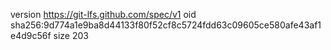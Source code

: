 version https://git-lfs.github.com/spec/v1
oid sha256:9d774a1e9ba8d44133f80f52cf8c5724fdd63c09605ce580afe43af1e4d9c56f
size 203
